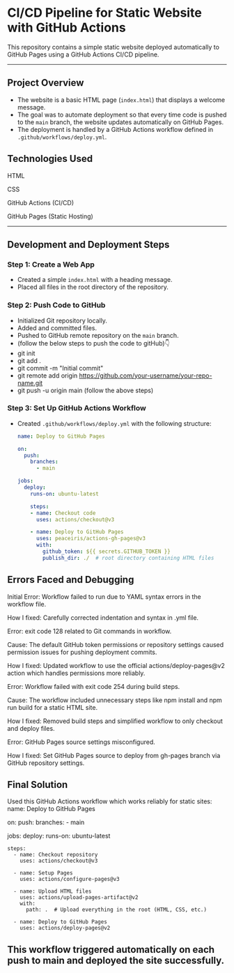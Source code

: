 # CI/CD Pipeline for Static Website with GitHub Actions

This repository contains a simple static website deployed automatically to GitHub Pages using a GitHub Actions CI/CD pipeline.

---

## Project Overview

- The website is a basic HTML page (`index.html`) that displays a welcome message.
- The goal was to automate deployment so that every time code is pushed to the `main` branch, the website updates automatically on GitHub Pages.
- The deployment is handled by a GitHub Actions workflow defined in `.github/workflows/deploy.yml`.

## Technologies Used
HTML

CSS

GitHub Actions (CI/CD)

GitHub Pages (Static Hosting)

---

## Development and Deployment Steps

### Step 1: Create a Web App

- Created a simple `index.html` with a heading message.
- Placed all files in the root directory of the repository.

### Step 2: Push Code to GitHub

- Initialized Git repository locally.
- Added and committed files.
- Pushed to GitHub remote repository on the `main` branch.
- (follow the below steps to push the code to gitHub)👇
- git init
- git add .
- git commit -m "Initial commit"
- git remote add origin https://github.com/your-username/your-repo-name.git
- git push -u origin main (follow the above steps)


### Step 3: Set Up GitHub Actions Workflow

- Created `.github/workflows/deploy.yml` with the following structure:

  ```yaml
  name: Deploy to GitHub Pages

  on:
    push:
      branches:
        - main

  jobs:
    deploy:
      runs-on: ubuntu-latest

      steps:
      - name: Checkout code
        uses: actions/checkout@v3

      - name: Deploy to GitHub Pages
        uses: peaceiris/actions-gh-pages@v3
        with:
          github_token: ${{ secrets.GITHUB_TOKEN }}
          publish_dir: ./  # root directory containing HTML files
## Errors Faced and Debugging
Initial Error: Workflow failed to run due to YAML syntax errors in the workflow file.

How I fixed: Carefully corrected indentation and syntax in .yml file.

Error: exit code 128 related to Git commands in workflow.

Cause: The default GitHub token permissions or repository settings caused permission issues for pushing deployment commits.

How I fixed: Updated workflow to use the official actions/deploy-pages@v2 action which handles permissions more reliably.

Error: Workflow failed with exit code 254 during build steps.

Cause: The workflow included unnecessary steps like npm install and npm run build for a static HTML site.

How I fixed: Removed build steps and simplified workflow to only checkout and deploy files.

Error: GitHub Pages source settings misconfigured.

How I fixed: Set GitHub Pages source to deploy from gh-pages branch via GitHub repository settings.

## Final Solution
Used this GitHub Actions workflow which works reliably for static sites:
name: Deploy to GitHub Pages

on:
  push:
    branches:
      - main

jobs:
  deploy:
    runs-on: ubuntu-latest

    steps:
      - name: Checkout repository
        uses: actions/checkout@v3

      - name: Setup Pages
        uses: actions/configure-pages@v3

      - name: Upload HTML files
        uses: actions/upload-pages-artifact@v2
        with:
          path: .  # Upload everything in the root (HTML, CSS, etc.)

      - name: Deploy to GitHub Pages
        uses: actions/deploy-pages@v2
## This workflow triggered automatically on each push to main and deployed the site successfully.
